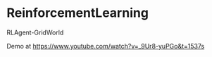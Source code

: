 # ReinforcementLearning
RLAgent-GridWorld

Demo at https://www.youtube.com/watch?v=_9Ur8-yuPGo&t=1537s
